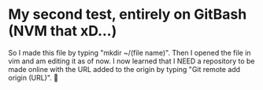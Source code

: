 My second test, entirely on GitBash (NVM that xD...)
=====
So I made this file by typing "mkdir ~/(file name)".
Then I opened the file in vim and am editing it as of now.
I now learned that I NEED a repository to be made online with the URL 
added to the origin by typing "Git remote add origin (URL)".
:pizza:
